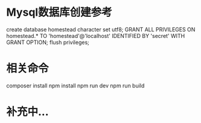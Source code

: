 # Mysql数据库创建参考
create database homestead character set utf8;
GRANT ALL PRIVILEGES ON homestead.* TO 'homestead'@'localhost' IDENTIFIED BY 'secret' WITH GRANT OPTION;
flush privileges;

# 相关命令
composer install
npm install
npm run dev
npm run build

# 补充中...

